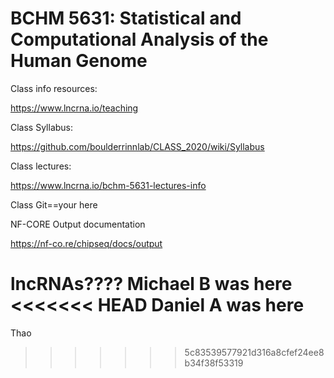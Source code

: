 # BCHM 5631: Statistical and Computational Analysis of the Human Genome

Class info resources: 

https://www.lncrna.io/teaching


Class Syllabus: 

https://github.com/boulderrinnlab/CLASS_2020/wiki/Syllabus


Class lectures: 

https://www.lncrna.io/bchm-5631-lectures-info

Class Git==your here

NF-CORE Output documentation

https://nf-co.re/chipseq/docs/output



lncRNAs????
Michael B was here
<<<<<<< HEAD
Daniel A was here
=======
Thao
>>>>>>> 5c83539577921d316a8cfef24ee8b34f38f53319

